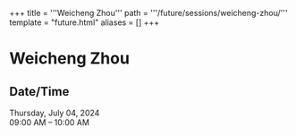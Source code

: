 +++
title = '''Weicheng Zhou'''
path = '''/future/sessions/weicheng-zhou/'''
template = "future.html"
aliases = []
+++

<h1>Weicheng Zhou</h1>

<h2>Date/Time</h2>
<p>Thursday, July 04, 2024<br>
09:00 AM – 10:00 AM</p>

